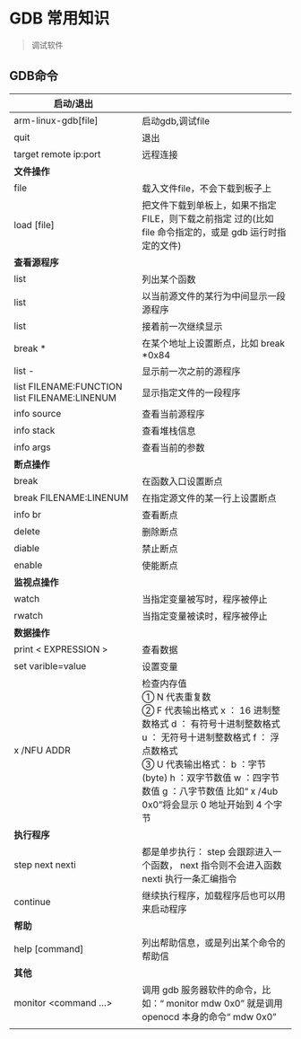 # GDB 常用知识

> 调试软件

## GDB命令

| 启动/退出                                    |                                                              |
| -------------------------------------------- | ------------------------------------------------------------ |
| arm-linux-gdb[file]                          | 启动gdb,调试file                                             |
| quit                                         | 退出                                                         |
| target remote ip:port                        | 远程连接                                                     |
| **文件操作**                                 |                                                              |
| file                                         | 载入文件file，不会下载到板子上                               |
| load [file]                                  | 把文件下载到单板上，如果不指定 FILE，则下载之前指定 过的(比如 file 命令指定的，或是 gdb 运行时指定的文件) |
| **查看源程序**                               |                                                              |
| list                                         | 列出某个函数                                                 |
| list                                         | 以当前源文件的某行为中间显示一段源程序                       |
| list                                         | 接着前一次继续显示                                           |
| break *                                      | 在某个地址上设置断点，比如 break *0x84                       |
| list -                                       | 显示前一次之前的源程序                                       |
| list FILENAME:FUNCTION list FILENAME:LINENUM | 显示指定文件的一段程序                                       |
| info source                                  | 查看当前源程序                                               |
| info stack                                   | 查看堆栈信息                                                 |
| info args                                    | 查看当前的参数                                               |
| **断点操作**                                 |                                                              |
| break                                        | 在函数入口设置断点                                           |
| break FILENAME:LINENUM                       | 在指定源文件的某一行上设置断点                               |
| info br                                      | 查看断点                                                     |
| delete                                       | 删除断点                                                     |
| diable                                       | 禁止断点                                                     |
| enable                                       | 使能断点                                                     |
| **监视点操作**                               |                                                              |
| watch                                        | 当指定变量被写时，程序被停止                                 |
| rwatch                                       | 当指定变量被读时，程序被停止                                 |
| **数据操作**                                 |                                                              |
| print < EXPRESSION >                         | 查看数据                                                     |
| set varible=value                            | 设置变量                                                     |
| x /NFU ADDR                                  | 检查内存值 <br />① N 代表重复数 <br />② F 代表输出格式 x ： 16 进制整数格式 d ： 有符号十进制整数格式 u ： 无符号十进制整数格式 f ： 浮点数格式 <br />③ U 代表输出格式： b ：字节(byte) h ：双字节数值 w ：四字节数值 g ：八字节数值 比如“ x /4ub 0x0”将会显示 0 地址开始到 4 个字节 |
| **执行程序**                                 |                                                              |
| step next nexti                              | 都是单步执行： step 会跟踪进入一个函数， next 指令则不会进入函数 nexti 执行一条汇编指令 |
| continue                                     | 继续执行程序，加载程序后也可以用来启动程序                   |
| **帮助**                                     |                                                              |
| help [command]                               | 列出帮助信息，或是列出某个命令的帮助信                       |
| **其他**                                     |                                                              |
| monitor <command …>                          | 调用 gdb 服务器软件的命令，比如：“ monitor mdw 0x0” 就是调用 openocd 本身的命令“ mdw 0x0” |
|                                              |                                                              |

